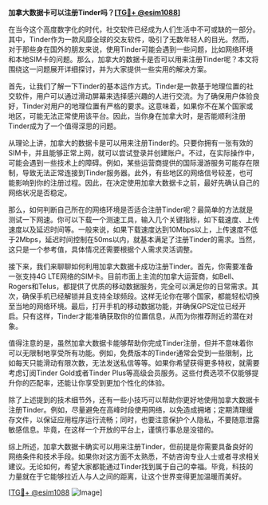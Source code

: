 **加拿大数据卡可以注册Tinder吗？[[TG💪+ @esim1088](https://t.me/s/esim1088)]**

在当今这个高度数字化的时代，社交软件已经成为人们生活中不可或缺的一部分。其中，Tinder作为一款风靡全球的交友软件，吸引了无数年轻人的目光。然而，对于那些身在国外的朋友来说，使用Tinder可能会遇到一些问题，比如网络环境和本地SIM卡的问题。那么，加拿大的数据卡是否可以用来注册Tinder呢？本文将围绕这一问题展开详细探讨，并为大家提供一些实用的解决方案。

首先，让我们了解一下Tinder的基本运作方式。Tinder是一款基于地理位置的社交软件，用户可以通过滑动屏幕来选择感兴趣的人进行交流。为了确保用户体验良好，Tinder对用户的地理位置有严格的要求。这意味着，如果你不在某个国家或地区，可能无法正常使用该平台。因此，当你身在加拿大时，是否能顺利注册Tinder成为了一个值得深思的问题。

从理论上讲，加拿大的数据卡是可以用来注册Tinder的。只要你拥有一张有效的SIM卡，并且能够正常上网，就可以尝试登录并创建账户。不过，在实际操作中，可能会遇到一些技术上的障碍。例如，某些运营商提供的国际漫游服务可能存在限制，导致无法正常连接到Tinder服务器。此外，有些地区的网络信号较差，也可能影响到你的注册过程。因此，在决定使用加拿大数据卡之前，最好先确认自己的网络状况是否稳定。

那么，如何判断自己所在的网络环境是否适合注册Tinder呢？最简单的方法就是测试一下网速。你可以下载一个测速工具，输入几个关键指标，如下载速度、上传速度以及延迟时间等。一般来说，如果下载速度达到10Mbps以上，上传速度不低于2Mbps，延迟时间控制在50ms以内，就基本满足了注册Tinder的需求。当然，这只是一个参考值，具体情况还需要根据个人需求灵活调整。

接下来，我们来聊聊如何利用加拿大数据卡成功注册Tinder。首先，你需要准备一张支持4G LTE网络的SIM卡。目前市面上主流的加拿大运营商，如Bell、Rogers和Telus，都提供了优质的移动数据服务，完全可以满足你的日常需求。其次，确保手机已经解锁并且支持全球频段。这样无论你在哪个国家，都能轻松切换至当地的网络环境。最后，打开手机的移动数据功能，并确保GPS定位已经开启。只有这样，Tinder才能准确获取你的位置信息，从而为你推荐附近的潜在对象。

值得注意的是，虽然加拿大数据卡能够帮助你完成Tinder注册，但并不意味着你可以无限制地享受所有功能。例如，免费版本的Tinder通常会受到一些限制，比如每天只能滑动有限次数，无法发送私信等等。如果你希望获得更多特权，就需要考虑订阅Tinder Gold或者Tinder Plus等高级会员服务。这些付费选项不仅能够提升你的匹配率，还能让你享受到更加个性化的体验。

除了上述提到的技术细节外，还有一些小技巧可以帮助你更好地使用加拿大数据卡注册Tinder。例如，尽量避免在高峰时段使用网络，以免造成拥堵；定期清理缓存文件，以保证应用程序运行流畅；同时，也要注意保护个人隐私，不要随意泄露敏感信息。毕竟，在这样一个开放的平台上，谨慎行事总是没错的。

综上所述，加拿大数据卡确实可以用来注册Tinder，但前提是你需要具备良好的网络条件和技术手段。如果你对这方面不太熟悉，不妨咨询专业人士或者寻求相关建议。无论如何，希望大家都能通过Tinder找到属于自己的幸福。毕竟，科技的力量就在于它能够拉近人与人之间的距离，让这个世界变得更加温暖而美好。

[[TG💪+ @esim1088](https://t.me/s/esim1088) ![Image](https://i.postimg.cc/4NQfJmqS/Snipaste-2025-05-13-00-14-12.png)]